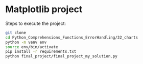 # Matplotlib project

Steps to execute the project:

```sh
git clone
cd Python_Comprehensions_Functions_ErrorHandling/32_charts
python -m venv env
source env/bin/activate
pip install -r requirements.txt
python final_project/final_project_my_solution.py

